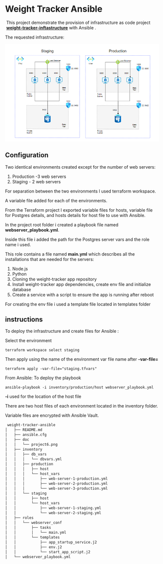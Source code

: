 # Weight Tracker Ansible


 This project demonstrate the provision of infrastructure as code project  [**weight-tracker-inftastructure**](https://github.com/LiranLavie/weight-tracker-inftastructure) with Ansible .

The requested infrastructure:

![project6](doc/project6.png)


## Configuration
Two identical environments created except for the number of web servers:
1. Production -3 web servers 
2. Staging - 2 web servers

For separation between the two environments I used terraform workspace.

A variable file added for each of the environments.

From the Terraform project I exported variable files for hosts, variable file for Postgres details, and hosts details for host file to use with Ansible.

In the project root folder i created a playbook file named **webserver_playbook.yml**.


Inside this file i added the path for the Postgres server vars and the role name i used.

This role contains a file named **main.yml** which describes all the installations that are needed for the servers:

1. Node.js
2. Python
3. Cloning the weight-tracker app repository
4. Install weight-tracker app dependencies, create env file and initialize database
5. Create a service with a script to ensure the app is running after reboot

For creating the env file i used a template file located in templates folder

## instructions
To deploy the infrastructure and create files for Ansible :

Select the environment
```
terraform workspace select staging  
```

Then apply using the name of the environment var file name after **-var-file=**
```
terraform apply -var-file="staging.tfvars"
```

From Ansible:
To deploy the playbook

```
ansible-playbook -i inventory/production/host webserver_playbook.yml
```

**-i** used for the location of the host file

There are two host files of each environment located in the inventory folder.

Variable files are encrypted with Ansible Vault.


```
 weight-tracker-ansible
│   ├── README.md
│   ├── ansible.cfg
│   ├── doc
│   │   └── project6.png
│   ├── inventory
│   │   ├── db_vars
│   │   │   └── dbvars.yml
│   │   ├── production
│   │   │   ├── host
│   │   │   └── host_vars
│   │   │       ├── web-server-1-production.yml
│   │   │       ├── web-server-2-production.yml
│   │   │       └── web-server-3-production.yml
│   │   └── staging
│   │       ├── host
│   │       └── host_vars
│   │           ├── web-server-1-staging.yml
│   │           └── web-server-2-staging.yml
│   ├── roles
│   │   └── webserver_conf
│   │       ├── tasks
│   │       │   └── main.yml
│   │       └── templates
│   │           ├── app_startup_service.j2
│   │           ├── env.j2
│   │           └── start_app_script.j2
│   └── webserver_playbook.yml
```
